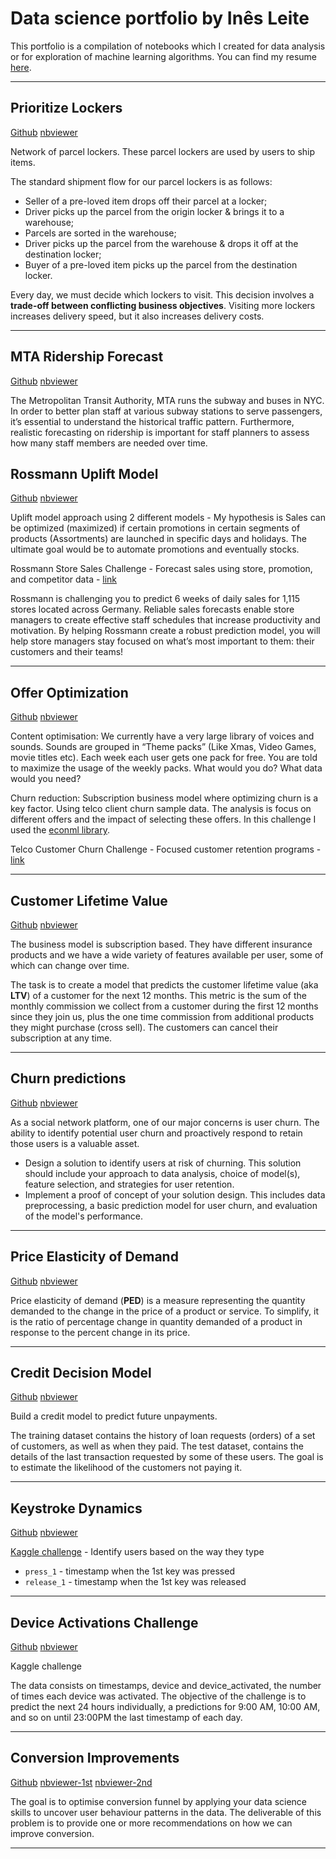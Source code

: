 # Data science portfolio by Inês Leite

This portfolio is a compilation of notebooks which I created for data analysis or for exploration of machine learning algorithms. You can find my resume [here](https://drive.google.com/file/d/15VQ4gAFr1AjVtJkus3zB9PzAaYqyF7DZ/view?usp=sharing).


---

## Prioritize Lockers

[Github](https://github.com/inesleite/prioritize-lockers)
[nbviewer](https://nbviewer.org/github/inesleite/prioritize-lockers/blob/main/solution.ipynb)

Network of parcel lockers. These parcel lockers are used by users to ship items.

The standard shipment flow for our parcel lockers is as follows:

- Seller of a pre-loved item drops off their parcel at a locker;
- Driver picks up the parcel from the origin locker & brings it to a warehouse;
- Parcels are sorted in the warehouse;
- Driver picks up the parcel from the warehouse & drops it off at the destination locker;
- Buyer of a pre-loved item picks up the parcel from the destination locker.
  
Every day, we must decide which lockers to visit. This decision involves a **trade-off between conflicting business objectives**. Visiting more lockers increases delivery speed, but it also increases delivery costs.

---
## MTA Ridership Forecast

[Github](https://github.com/inesleite/mta-ridership)
[nbviewer](https://nbviewer.org/github/inesleite/mta-ridership/blob/main/solution.ipynb)

The Metropolitan Transit Authority, MTA runs the subway and buses in NYC. In order to better plan staff at various subway stations to serve passengers, it’s essential to understand the historical traffic pattern. Furthermore, realistic forecasting on ridership is important for staff planners to assess how many staff members are needed over time.

## Rossmann Uplift Model

[Github](https://github.com/inesleite/rossmann-uplift)
[nbviewer](https://nbviewer.org/github/inesleite/rossmann-uplift/blob/main/solution.ipynb)

Uplift model approach using 2 different models - My hypothesis is Sales can be optimized (maximized) if certain promotions in certain segments of products (Assortments) are launched in specific days and holidays. The ultimate goal would be to automate promotions and eventually stocks.

Rossmann Store Sales Challenge - Forecast sales using store, promotion, and competitor data - [link](https://www.kaggle.com/c/rossmann-store-sales)

Rossmann is challenging you to predict 6 weeks of daily sales for 1,115 stores located across Germany. Reliable sales forecasts enable store managers to create effective staff schedules that increase productivity and motivation. By helping Rossmann create a robust prediction model, you will help store managers stay focused on what’s most important to them: their customers and their teams! 

---

## Offer Optimization

[Github](https://github.com/inesleite/offer-optimization)
[nbviewer](https://nbviewer.org/github/inesleite/offer-optimization/blob/main/solution.ipynb)

Content optimisation: We currently have a very large library of voices and sounds. Sounds are grouped in “Theme packs” (Like Xmas, Video Games, movie titles etc). Each week each user gets one pack for free. You are told to maximize the usage of the weekly packs. What would you do? What data would you need?

Churn reduction: Subscription business model where optimizing churn is a key factor. Using telco client churn sample data. The analysis is focus on different offers and the impact of selecting these offers. In this challenge I used the [econml library](https://econml.azurewebsites.net/_autosummary/econml.dr.DRLearner.html).

Telco Customer Churn Challenge - Focused customer retention programs - [link](https://www.kaggle.com/datasets/blastchar/telco-customer-churn)

---

## Customer Lifetime Value

[Github](https://github.com/inesleite/ltv-prediction)
[nbviewer](https://nbviewer.org/github/inesleite/ltv-prediction/blob/main/soution.ipynb)

The business model is subscription based. They have different insurance products and we have a wide variety of features available per user, some of which can change over time.

The task is to create a model that predicts the customer lifetime value (aka **LTV**) of a customer for the next 12 months. This metric is the sum of the monthly commission we collect from a customer during the first 12 months since they join us, plus the one time commission from additional products they might purchase (cross sell). The customers can cancel their subscription at any time.

---

## Churn predictions

[Github](https://github.com/inesleite/ltv-prediction)
[nbviewer](https://nbviewer.org/github/inesleite/churn-prediction/blob/main/solution.ipynb)

As a social network platform, one of our major concerns is user churn. The ability to identify potential user churn and proactively respond to retain those users is a valuable asset.

- Design a solution to identify users at risk of churning. This solution should include your approach to data analysis, choice of model(s), feature selection, and strategies for user retention.
- Implement a proof of concept of your solution design. This includes data preprocessing, a basic prediction model for user churn, and evaluation of the model's performance.

---

## Price Elasticity of Demand

[Github](https://github.com/inesleite/price-elasticity)
[nbviewer](https://nbviewer.org/github/inesleite/price-elasticity/blob/main/elasticity.ipynb)

Price elasticity of demand (**PED**) is a measure representing the quantity demanded to the change in the price of a product or service. To simplify, it is the ratio of percentage change in quantity demanded of a product in response to the percent change in its price.

---

## Credit Decision Model

[Github](https://github.com/inesleite/credit-decision-model)
[nbviewer](https://nbviewer.org/github/inesleite/credit-decision-model/blob/main/solution.ipynb)

Build a credit model to predict future unpayments.

The training dataset contains the history of loan requests (orders) of a set of customers, as well as when they paid. The test dataset, contains the details of the last transaction requested by some of these users. The goal is to estimate the likelihood of the customers not paying it. 

---

## Keystroke Dynamics

[Github](https://github.com/inesleite/keystroke-dynamics)
[nbviewer](https://nbviewer.org/github/inesleite/keystroke-dynamics/blob/main/exploration.ipynb)

[Kaggle challenge](https://www.kaggle.com/competitions/keystroke-dynamics-challenge-1/overview) - Identify users based on the way they type

- `press_1` - timestamp when the 1st key was pressed
- `release_1` - timestamp when the 1st key was released

---- 

## Device Activations Challenge

[Github](https://github.com/inesleite/device-activations)
[nbviewer](https://nbviewer.org/github/inesleite/device-activations/blob/main/solution.ipynb)

Kaggle challenge

The data consists on timestamps, device and device_activated, the number of times each device was activated.
The objective of the challenge is to predict the next 24 hours individually, a predictions for 9:00 AM, 10:00 AM, and so on until 23:00PM the last timestamp of each day.

---- 

## Conversion Improvements

[Github](https://github.com/inesleite/conversion-improvements)
[nbviewer-1st](https://nbviewer.org/github/inesleite/conversion-improvements/blob/main/problem1.ipynb)
[nbviewer-2nd](https://nbviewer.org/github/inesleite/conversion-improvements/blob/main/problem2.ipynb)

The goal is to optimise conversion funnel by applying your data science skills to uncover user behaviour patterns in the data. The deliverable of this problem is to provide one or more recommendations on how we can improve conversion.

---- 
